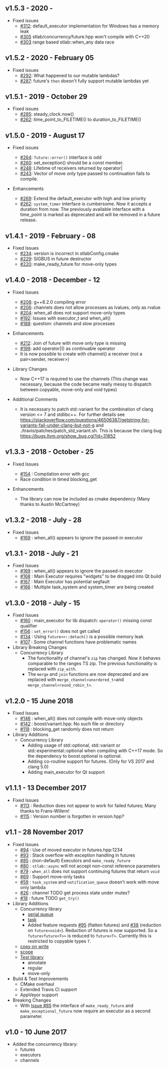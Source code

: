 ## v1.5.3 - 2020 -
- Fixed issues
    - [#312](https://github.com/stlab/libraries/issues/312): default_executor implementation for Windows has a memory leak
    - [#305](https://github.com/stlab/libraries/issues/305) stlab/concurrency/future.hpp won't compile with C++20
    - [#303](https://github.com/stlab/libraries/issues/) range based stlab::when_any data race
    
## v1.5.2 - 2020 - February 05
- Fixed issues
    - [#292](https://github.com/stlab/libraries/issues/292): What happened to our mutable lambdas?
    - [#287](https://github.com/stlab/libraries/issues/287): future's `then` doesn't fully support mutable lambdas yet

## v1.5.1 - 2019 - October 29
- Fixed issues
    - [#285](https://github.com/stlab/libraries/issues/285): steady_clock.now()
    - [#262](https://github.com/stlab/libraries/issues/282): time_point_to_FILETIME() to duration_to_FILETIME()

## v1.5.0 - 2019 - August 17
- Fixed issues
    - [#264](https://github.com/stlab/libraries/issues/264): `future::error()` interface is odd
    - [#260](https://github.com/stlab/libraries/issues/260): set_exception() should be a const member.
    - [#248](https://github.com/stlab/libraries/issues/248): Lifetime of receivers returned by operator|
    - [#243](https://github.com/stlab/libraries/issues/243): Vector of move only type passed to continuation fails to compile.
    
- Enhancements
    - [#269](https://github.com/stlab/libraries/issues/269): Extend the default_executor with high and low priority
    - [#262](https://github.com/stlab/libraries/issues/262): `system_timer` interface is cumbersome. Now it accepts a 
      duration from now. The previously available interface with a time_point is marked as deprecated and will be removed in a future release.

## v1.4.1 - 2019 - February - 08
- Fixed Issues
    - [#234](https://github.com/stlab/libraries/issues/234): version is incorrect in stlabConfig.cmake
    - [#229](https://github.com/stlab/libraries/issues/229): SIGBUS in future destructor
    - [#220](https://github.com/stlab/libraries/issues/220): make_ready_future for move-only types
    
## v1.4.0 - 2018 - December - 12
- Fixed Issues
    - [#208](https://github.com/stlab/libraries/issues/208): g++8.2.0 compiling error
    - [#206](https://github.com/stlab/libraries/issues/206): channels does not allow processes as lvalues, only as rvalue
    - [#204](https://github.com/stlab/libraries/issues/204): when_all does not support move-only types
    - [#192](https://github.com/stlab/libraries/issues/192): Issues with executor_t and when_all()
    - [#188](https://github.com/stlab/libraries/issues/188): question: channels and slow processes

- Enhancements
    - [#212](https://github.com/stlab/libraries/issues/212): Join of future with move only type is missing
    - [#199](https://github.com/stlab/libraries/issues/199): add operator|() as continuable operator
    - It is now possible to create with channel<void>() a receiver<void> (not a pair<sender<void>, receiver<void>>)

- Library Changes
    - Now C++17 is required to use the channels (This change was necessary, because the code became really messy to dispatch between copyable, move-only and void types)

- Additional Comments
    - It is necessary to patch std::variant for the combination of clang version <= 7 and stdlibc++. For further details see https://stackoverflow.com/questions/46506387/getstring-for-variants-fail-under-clang-but-not-g and ./travis/patches/patch_std_variant.sh. This is because the clang bug https://bugs.llvm.org/show_bug.cgi?id=31852

## v1.3.3 - 2018 - October - 25

- Fixed Issues 
   - [#154](https://github.com/stlab/libraries/issues/154) : Compilation error with gcc
   - Race condition in timed blocking_get

- Enhancements
   - The library can now be included as cmake dependency (Many thanks to Austin McCartney)  
    
## v1.3.2 - 2018 - July - 28

- Fixed Issues 
   - [#169](https://github.com/stlab/libraries/issues/169) : when_all() appears to ignore the passed-in executor

## v1.3.1 - 2018 - July - 21

- Fixed Issues 
   - [#169](https://github.com/stlab/libraries/issues/169) : when_all() appears to ignore the passed-in executor
   - [#168](https://github.com/stlab/libraries/issues/168) : Main Executor requires "widgets" to be dragged into Qt build
   - [#167](https://github.com/stlab/libraries/issues/167) : Main Executor has potential segfault
   - [#166](https://github.com/stlab/libraries/issues/166) : Multiple task_system and system_timer are being created

## v1.3.0 - 2018 - July - 15

- Fixed Issues 
   - [#160](https://github.com/stlab/libraries/issues/160) : main_executor for lib dispatch: `operator()` missing const qualifier
   - [#156](https://github.com/stlab/libraries/issues/156) : `set_error()` does not get called
   - [#134](https://github.com/stlab/libraries/issues/134) : Using `future<>::detach()` is a possible memory leak
   - [#107](https://github.com/stlab/libraries/issues/107) : Some channel functions have problematic names
- Library Breaking Changes
   - Concurrency Library
       - The functionality of channel's `zip` has changed. Now it behaves comparable to the ranges TS zip. The previous functionality is replaced with `zip_with`.
       - The `merge` and `join` functions are now deprecated and are replaced with `merge_channel<unordered_t>`and `merge_channel<round_robin_t>`.

## v1.2.0 - 15 June 2018

- Fixed Issues 
   - [#146](https://github.com/stlab/libraries/issues/146) : when_all() does not compile with move-only objects
   - [#142](https://github.com/stlab/libraries/issues/142) : boost/variant.hpp: No such file or directory
   - [#119](https://github.com/stlab/libraries/issues/119) : blocking_get randomly does not return
- Library Additions
   - Concurrency Library
       - Adding usage of std::optional, std::variant or std::experimental::optional when compiling with C++17 mode. So the dependency to boost.optional is optional.
       - Adding co-routine support for futures. (Only for VS 2017 and clang 5.0)
       - Adding main_executor for Qt support
   
## v1.1.1 - 13 December 2017

- Fixed Issues
   - [#113](https://github.com/stlab/libraries/issues/113) : Reduction does not appear to work for failed futures; Many thanks to Frans-Willem!
   - [#115](https://github.com/stlab/libraries/issues/115) : Version number is forgotten in version.hpp?

## v1.1 - 28 November 2017

- Fixed Issues
   - [#94](https://github.com/stlab/libraries/issues/94) : Use of moved executor in futures.hpp:1234
   - [#93](https://github.com/stlab/libraries/issues/93) : Stack overflow with exception handling in futures
   - [#85](https://github.com/stlab/libraries/issues/85) : (non-default) Executors and `make_ready_future`
   - [#80](https://github.com/stlab/libraries/issues/80) : `stlab::async` will not accept non-const reference parameters
   - [#79](https://github.com/stlab/libraries/issues/79) : `when_all` does not support continuing futures that return `void`
   - [#69](https://github.com/stlab/libraries/issues/69) : Support move-only tasks
   - [#59](https://github.com/stlab/libraries/issues/59) : `task_system` and `notification_queue` doesn't work with move only lambda
   - [#26](https://github.com/stlab/libraries/issues/26) : channel TODO get process state under mutex?
   - [#18](https://github.com/stlab/libraries/issues/18) : future TODO `get_try()`
- Library Additions
    - Concurrency library
        - [serial queue](stlab/concurrency/serial_queue.hpp)
        - [task](stlab/concurrency/task.hpp)
        - Added feature requests [#95](https://github.com/stlab/libraries/issues/95) (flatten futures) and [#38](https://github.com/stlab/libraries/issues/38) (reduction on `future<void>`). Reduction of futures is now supported. So a `future<future<T>>` is reduced to `future<T>`. Currently
this is restricted to copyable types `T`.
    - [copy on write](stlab/copy_on_write.hpp)
    - [scope](stlab/scope.hpp)
    - [Test library](stlab/test/model.hpp)
        - annotate
        - regular
        - move-only
- Build & Test Improvements
    - CMake overhaul
    - Extended Travis CI support
    - AppVeyor support
- Breaking Changes
    - With [Issue #85](https://github.com/stlab/libraries/issues/85) the interface of `make_ready_future` and 
`make_exceptional_future` now require an executor as a second parameter.

## v1.0 - 10 June 2017

- Added the concurrency library:
    - futures
    - executors
    - channels
